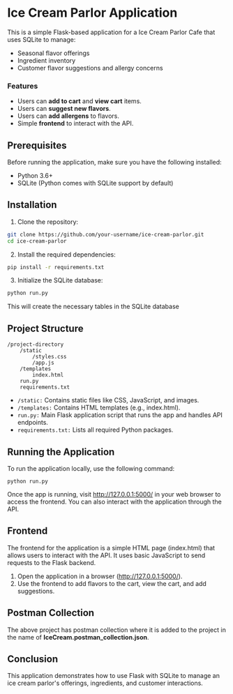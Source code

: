 
# Ice Cream Parlor Application


This is a simple Flask-based application for a Ice Cream Parlor Cafe that uses SQLite to manage:

- Seasonal flavor offerings
- Ingredient inventory
- Customer flavor suggestions and allergy concerns

### Features
- Users can **add to cart** and **view cart** items.
- Users can **suggest new flavors**.
- Users can **add allergens** to flavors.
- Simple **frontend** to interact with the API.

## Prerequisites

Before running the application, make sure you have the following installed:

- Python 3.6+
- SQLite (Python comes with SQLite support by default)

## Installation
1. Clone the repository:
```bash
git clone https://github.com/your-username/ice-cream-parlor.git
cd ice-cream-parlor
```
2. Install the required dependencies:
```bash
pip install -r requirements.txt
```
3. Initialize the SQLite database:
```bash
python run.py
```
This will create the necessary tables in the SQLite database

## Project Structure

```
/project-directory
    /static
        /styles.css
        /app.js
    /templates
        index.html
    run.py
    requirements.txt
```
- ```/static:``` Contains static files like CSS, JavaScript, and images.
- ```/templates:``` Contains HTML templates (e.g., index.html).
- ```run.py:``` Main Flask application script that runs the app and handles API endpoints.
- ```requirements.txt:``` Lists all required Python packages.

## Running the Application

To run the application locally, use the following command:

```
python run.py

```
Once the app is running, visit http://127.0.0.1:5000/ in your web browser to access the frontend. You can also interact with the application through the API.

## Frontend

The frontend for the application is a simple HTML page (index.html) that allows users to interact with the API. It uses basic JavaScript to send requests to the Flask backend.

1. Open the application in a browser (http://127.0.0.1:5000/).
2. Use the frontend to add flavors to the cart, view the cart, and add suggestions.

## Postman Collection

The above project has postman collection where it is added to the project in the name of **IceCream.postman_collection.json**.

## Conclusion
This application demonstrates how to use Flask with SQLite to manage an ice cream parlor's offerings, ingredients, and customer interactions. 
